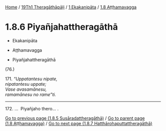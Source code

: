 
[Home](/) / [19Th1 Theragāthāpāḷi](../...md) / [1 Ekakanipāta](...md) / [1.8 Aṭṭhamavagga](../19Th1/1/1.8.md)

# 1.8.6 Piyañjahattheragāthā

* Ekakanipāta

* Aṭṭhamavagga

* Piyañjahattheragāthā

(76.)

171\. _“Uppatantesu nipate,_  
_nipatantesu uppate;_  
_Vase avasamānesu,_  
_ramamānesu no rame”ti._  


---

172\. …  Piyañjaho thero… .



[Go to previous page (1.8.5 Susāradattheragāthā)](1.8.5.md) / [Go to parent page (1.8 Aṭṭhamavagga)](../19Th1/1/1.8.md) / [Go to next page (1.8.7 Hatthārohaputtattheragāthā)](1.8.7.md)


